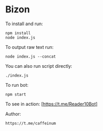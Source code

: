 # Bizon

To install and run:

	npm install
	node index.js

To output raw text run:

	node index.js --concat

You can also run script directly:

	./index.js

To run bot:

	npm start

To see in action:
	[https://t.me/Reader10Bot]

Author:

	https://t.me/caffeinum
